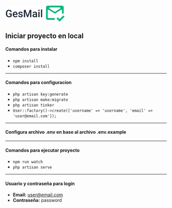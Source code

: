 ![Logo](public/images/Logo_med.png "Logo")
## Iniciar proyecto en local
#### Comandos para instalar
- `npm install`
- `composer install`
---
#### Comandos para configuracion
- `php artisan key:generate`
- `php artisan make:migrate`
- `php artisan tinker`
- `User::factory()->create(['username' => 'username', 'email' => 'user@email.com']);`
---
#### Configura archivo .env en base al archivo .env.example
---
#### Comandos para ejecutar proyecto
- `npm run watch`
- `php artisan serve`
---
#### Usuario y contraseña para login
- **Email:** user@email.com
- **Contraseña:** password